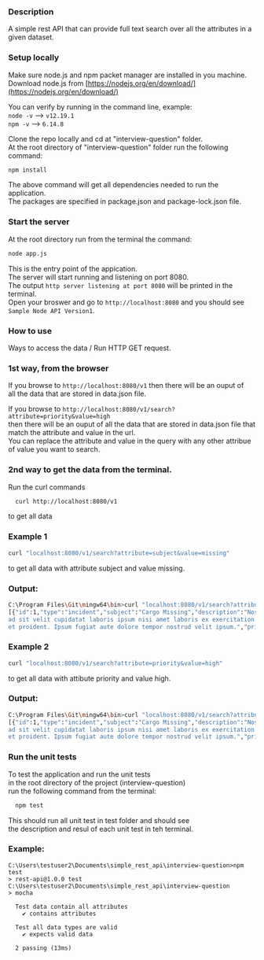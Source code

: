 ### Description
A simple rest API that can provide full text search over all the attributes in a given dataset.  

### Setup locally
Make sure node.js and npm packet manager are installed in you machine.  
Download node.js from [https://nodejs.org/en/download/](https://nodejs.org/en/download/)   

You can verify by running in the command line, example:    
  ```node -v```  --> ```v12.19.1```  
  ```npm -v```  --> ```6.14.8```   
  
Clone the repo locally and cd at "interview-question" folder.  
At the root directory of "interview-question" folder run the following command:  
```bash
npm install
```  
The above command will get all dependencies needed to run the application.  
The packages are specified in package.json and package-lock.json file.  
  
### Start the server  
At the root directory run from the terminal the command:  
```bash
node app.js
```  
This is the entry point of the appication.  
The server will start running and listening on port 8080.  
The output ```http server listening at port 8080``` will be printed in the terminal.  
Open your broswer and go to ```http://localhost:8080``` and you should see ```Sample Node API Version1```.  

### How to use  
Ways to access the data / Run HTTP GET request.  
### 1st way, from the browser  
If you browse to ```http://localhost:8080/v1``` then there will be an ouput of  
 all the data that are stored in data.json file.
  
If you browse to ```http://localhost:8080/v1/search?attribute=priority&value=high```  
 then there will be an ouput of all the data that are stored in data.json file that match the attribute and value in the url.   
You can replace the attribute and value in the query with any other attribue of value you want to search.  
 
### 2nd way to get the data from the terminal.
Run the curl commands
```bash 
  curl http://localhost:8080/v1
``` 
to get all data

### Example 1
```bash
curl "localhost:8080/v1/search?attribute=subject&value=missing"
```
to get all data with attribute subject and value missing.  

### Output:  
```bash
C:\Program Files\Git\mingw64\bin>curl "localhost:8080/v1/search?attribute=subject&value=missing"
[{"id":1,"type":"incident","subject":"Cargo Missing","description":"Nostrud
ad sit velit cupidatat laboris ipsum nisi amet laboris ex exercitation amet
et proident. Ipsum fugiat aute dolore tempor nostrud velit ipsum.","priority":"high","status":"pending"}]
```


### Example 2
```bash
curl "localhost:8080/v1/search?attribute=priority&value=high"
```
to get all data with attibute priority and value high.  

### Output:  
```bash
C:\Program Files\Git\mingw64\bin>curl "localhost:8080/v1/search?attribute=priority&value=high"
[{"id":1,"type":"incident","subject":"Cargo Missing","description":"Nostrud
ad sit velit cupidatat laboris ipsum nisi amet laboris ex exercitation amet
et proident. Ipsum fugiat aute dolore tempor nostrud velit ipsum.","priority":"high","status":"pending"},{"id":3,"type":"incident","subject":"Payment Sent Error","description":"Neque porro quisquam est qui dolorem ipsum quia dolor sit amet, consectetur, adipisci velit","priority":"high","status":"pending"}]
```

### Run the unit tests  
To test the application and run the unit tests  
in the root directory of the project (interview-question)  
run the following command from the terminal:  
```bash
  npm test
```  
This should run all unit test in test folder and should see  
the description and resul of each unit test in teh terminal. 

### Example:
```
C:\Users\testuser2\Documents\simple_rest_api\interview-question>npm test
> rest-api@1.0.0 test C:\Users\testuser2\Documents\simple_rest_api\interview-question
> mocha

  Test data contain all attributes
    ✔ contains attributes

  Test all data types are valid
    ✔ expects valid data

  2 passing (13ms)
  ```